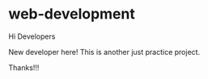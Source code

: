 # web-development


Hi Developers

New developer here!
This is another just practice project.

Thanks!!!
